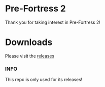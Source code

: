 # Pre-Fortress 2
Thank you for taking interest in Pre-Fortress 2!

# Downloads
Please visit the [releases](https://github.com/Pre-Fortress-2/pf2/releases)

### INFO
This repo is only used for its releases!
